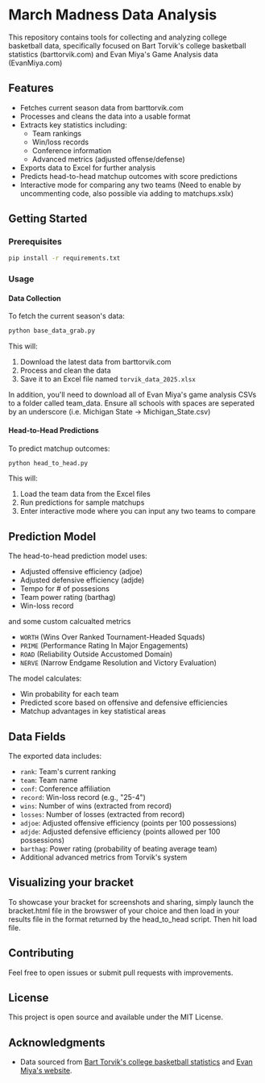 # March Madness Data Analysis

This repository contains tools for collecting and analyzing college basketball data, specifically focused on Bart Torvik's college basketball statistics (barttorvik.com) and Evan Miya's Game Analysis data (EvanMiya.com)

## Features

- Fetches current season data from barttorvik.com
- Processes and cleans the data into a usable format
- Extracts key statistics including:
  - Team rankings
  - Win/loss records
  - Conference information
  - Advanced metrics (adjusted offense/defense)
- Exports data to Excel for further analysis
- Predicts head-to-head matchup outcomes with score predictions
- Interactive mode for comparing any two teams (Need to enable by uncommenting code, also possible via adding to matchups.xslx)

## Getting Started

### Prerequisites

```bash
pip install -r requirements.txt
```

### Usage

#### Data Collection

To fetch the current season's data:

```python
python base_data_grab.py
```

This will:
1. Download the latest data from barttorvik.com
2. Process and clean the data
3. Save it to an Excel file named `torvik_data_2025.xlsx`

In addition, you'll need to download all of Evan Miya's game analysis CSVs to a folder called team_data. Ensure all schools with spaces are seperated by an underscore (i.e. Michigan State -> Michigan_State.csv)

#### Head-to-Head Predictions

To predict matchup outcomes:

```python
python head_to_head.py
```

This will:
1. Load the team data from the Excel files
2. Run predictions for sample matchups
3. Enter interactive mode where you can input any two teams to compare

## Prediction Model

The head-to-head prediction model uses:
- Adjusted offensive efficiency (adjoe)
- Adjusted defensive efficiency (adjde)
- Tempo for # of possesions
- Team power rating (barthag)
- Win-loss record

and some custom calcualted metrics
- `WORTH` (Wins Over Ranked Tournament-Headed Squads)
- `PRIME` (Performance Rating In Major Engagements) 
- `ROAD` (Reliability Outside Accustomed Domain) 
- `NERVE` (Narrow Endgame Resolution and Victory Evaluation)

The model calculates:
- Win probability for each team
- Predicted score based on offensive and defensive efficiencies
- Matchup advantages in key statistical areas

## Data Fields

The exported data includes:
- `rank`: Team's current ranking
- `team`: Team name
- `conf`: Conference affiliation
- `record`: Win-loss record (e.g., "25-4")
- `wins`: Number of wins (extracted from record)
- `losses`: Number of losses (extracted from record)
- `adjoe`: Adjusted offensive efficiency (points per 100 possessions)
- `adjde`: Adjusted defensive efficiency (points allowed per 100 possessions)
- `barthag`: Power rating (probability of beating average team)
- Additional advanced metrics from Torvik's system

## Visualizing your bracket

To showcase your bracket for screenshots and sharing, simply launch the bracket.html file in the browswer of your choice and then load in your results file in the format returned by the head_to_head script. Then hit load file.

## Contributing

Feel free to open issues or submit pull requests with improvements. 

## License

This project is open source and available under the MIT License.

## Acknowledgments

- Data sourced from [Bart Torvik's college basketball statistics](http://barttorvik.com) and [Evan Miya's website](https://evanmiya.com). 